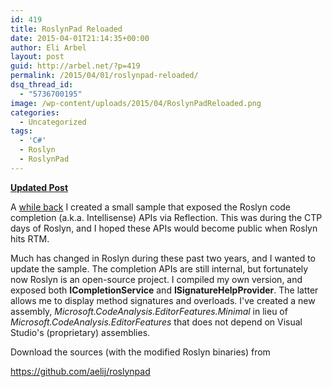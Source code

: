```yaml
---
id: 419
title: RoslynPad Reloaded
date: 2015-04-01T21:14:35+00:00
author: Eli Arbel
layout: post
guid: http://arbel.net/?p=419
permalink: /2015/04/01/roslynpad-reloaded/
dsq_thread_id:
  - "5736700195"
image: /wp-content/uploads/2015/04/RoslynPadReloaded.png
categories:
  - Uncategorized
tags:
  - 'C#'
  - Roslyn
  - RoslynPad
---
```

**[Updated Post](https://arbel.net/2016/02/22/roslynpad-01/)**

<!--more-->

A [while back](https://arbel.net/2013/05/11/roslynpad/ "RoslynPad") I created a small sample that exposed the Roslyn code completion (a.k.a. Intellisense) APIs via Reflection. This was during the CTP days of Roslyn, and I hoped these APIs would become public when Roslyn hits RTM.

Much has changed in Roslyn during these past two years, and I wanted to update the sample. The completion APIs are still internal, but fortunately now Roslyn is an open-source project. I compiled my own version, and exposed both **ICompletionService** and **ISignatureHelpProvider**. The latter allows me to display method signatures and overloads. I've created a new assembly, _Microsoft.CodeAnalysis.EditorFeatures.Minimal_ in lieu of _Microsoft.CodeAnalysis.EditorFeatures_ that does not depend on Visual Studio's (proprietary) assemblies.

Download the sources (with the modified Roslyn binaries) from
  
<https://github.com/aelij/roslynpad>

&nbsp;
